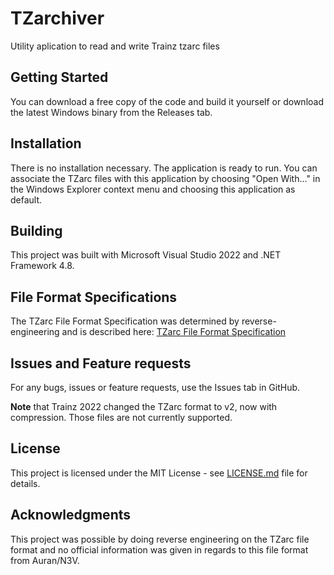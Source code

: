 # TZarchiver

Utility aplication to read and write Trainz tzarc files

## Getting Started

You can download a free copy of the code and build it yourself or download the latest Windows binary from the Releases tab.

## Installation

There is no installation necessary. The application is ready to run. You can associate the TZarc files with this application by choosing "Open With..." in the Windows Explorer context menu and choosing this application as default.

## Building

This project was built with Microsoft Visual Studio 2022 and .NET Framework 4.8.

## File Format Specifications

The TZarc File Format Specification was determined by reverse-engineering and is described here: [TZarc File Format Specification](tzarc-format.md)

## Issues and Feature requests

For any bugs, issues or feature requests, use the Issues tab in GitHub.

**Note** that Trainz 2022 changed the TZarc format to v2, now with compression. Those files are not currently supported.

## License

This project is licensed under the MIT License - see [LICENSE.md](LICENSE.md) file for details.

## Acknowledgments

This project was possible by doing reverse engineering on the TZarc file format and no official information was given in regards to this file format from Auran/N3V.
